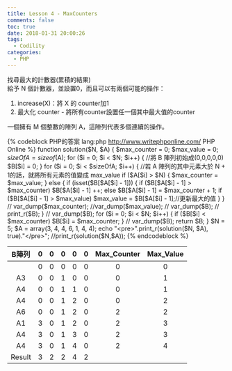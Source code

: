 ```yaml
---
title: Lesson 4 - MaxCounters
comments: false
toc: true
date: 2018-01-31 20:00:26
tags:
  - Codility
categories:
  - PHP
---
```


找尋最大的計數器(累積的結果)  
給予 N 個計數器，並設置0，而且可以有兩個可能的操作：

1. increase(X)：將 X 的 counter加1
2. 最大化 counter - 將所有counter設置任一個其中最大值的counter

一個擁有 M 個整數的陣列 A，這陣列代表多個連續的操作。

<!-- more -->
{% codeblock PHP的答案 lang:php http://www.writephponline.com/ PHP Online %}
function solution($N, $A) {
    $max_counter = 0;
    $max_value = 0;
    $sizeOfA = sizeof($A);
    for ($i = 0; $i < $N; $i++) { //將 B 陣列初始成(0,0,0,0,0)
        $B[$i] = 0;
    }
    for ($i = 0; $i < $sizeOfA; $i++) {
        //若 A 陣列的其中元素大於 N + 1的話，就將所有元素的值變成 max_value
        if ($A[$i] > $N) {
            $max_counter = $max_value;
        } else {
            if (isset($B[$A[$i] - 1])) {
                if ($B[$A[$i] - 1] > $max_counter) $B[$A[$i] - 1] ++;
                else $B[$A[$i] - 1] = $max_counter + 1;
                if ($B[$A[$i] - 1] > $max_value) $max_value = $B[$A[$i] - 1];//更新最大的值
            }
        }
        // var_dump($max_counter);
        //var_dump($max_value);
        // var_dump($B);
        // print_r($B);
    }
    //    var_dump($B);
    for ($i = 0; $i < $N; $i++) {
        if ($B[$i] < $max_counter) $B[$i] = $max_counter;
    }
    //    var_dump($B);
    return $B;
}
$N = 5;
$A = array(3, 4, 4, 6, 1, 4, 4);
echo "<pre>".print_r(solution($N, $A), true)."</pre>";
//print_r(solution($N,$A));
{% endcodeblock %}	


|  B陣列 | 0 | 0 | 0 | 0 | 0 | Max_Counter | Max_Value |
|:------:|:-:|:-:|:-:|:-:|:-:|:-----------:|:---------:|
|        | 0 | 0 | 0 | 0 | 0 |      0      |     0     |
|   A3   | 0 | 0 | 1 | 0 | 0 |      0      |     1     |
|   A4   | 0 | 0 | 1 | 1 | 0 |      0      |     1     |
|   A4   | 0 | 0 | 1 | 2 | 0 |      0      |     2     |
|   A6   | 0 | 0 | 1 | 2 | 0 |      2      |     2     |
|   A1   | 3 | 0 | 1 | 2 | 0 |      2      |     3     |
|   A4   | 3 | 0 | 1 | 3 | 0 |      2      |     3     |
|   A4   | 3 | 0 | 1 | 4 | 0 |      2      |     4     |
| Result | 3 | 2 | 2 | 4 | 2 |             |           |